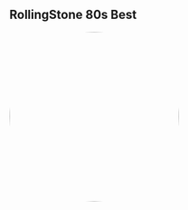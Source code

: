 
<style>
figure {
  border: 0px #cccccc solid;
  padding: 4px;
  margin: auto;
  align: center;
}

figcaption {
  background-color: white;
  color: black;
  font-style: bold;
  padding: 2px;
  text-align: center;
}
</style>

<h2>RollingStone 80s Best</h2>
<a href="https://radioninjapirata.github.io/radio_rollingbest80s.html" target="_blank"><img src="https://mosaic.scdn.co/640/ab67616d0000b2732549b23da8bec3c24653b619ab67616d0000b273673526fcf35ab235e1a9d94cab67616d0000b273c8f31461ee5b5a330969dcb3ab67616d0000b273d43ed38753792fe6606568f2" height="300" width="auto" style="border-radius:50%"></a>
